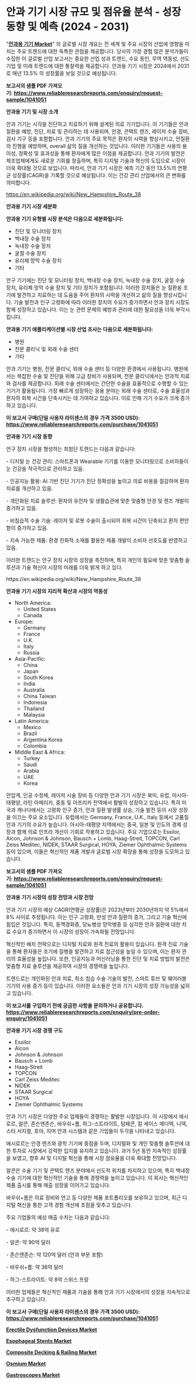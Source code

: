 <p><h1>안과 기기 시장 규모 및 점유율 분석 - 성장 동향 및 예측 (2024 - 2031)</h1></p><p>"<strong><a href="https://www.reliableresearchreports.com/ophthalmic-devices-r1041051?utm_campaign=105&utm_medium=7&utm_source=Github&utm_content=ia&utm_term=08112024&utm_id=ophthalmic-devices">안과용 기기 Market</a></strong>" 의 글로벌 시장 개요는 전 세계 및 주요 시장의 산업에 영향을 미치는 주요 트렌드에 대한 독특한 관점을 제공합니다. 당사의 가장 경험 많은 분석가들이 수집한 이 글로벌 산업 보고서는 중요한 산업 성과 트렌드, 수요 동인, 무역 역동성, 선도 기업 및 미래 트렌드에 대한 통찰력을 제공합니다. 안과용 기기 시장은 2024에서 2031로 매년 13.5% 의 성장률을 보일 것으로 예상됩니다.</p>
<p><strong>보고서의 샘플 PDF 가져오기:&nbsp;<a href="https://www.reliableresearchreports.com/enquiry/request-sample/1041051?utm_campaign=105&utm_medium=7&utm_source=Github&utm_content=ia&utm_term=08112024&utm_id=ophthalmic-devices">https://www.reliableresearchreports.com/enquiry/request-sample/1041051</a></strong></p>
<p><strong>안과용 기기 및 시장 소개</strong></p>
<p><p>안과 기기는 시각을 진단하고 치료하기 위해 설계된 의료 기기입니다. 이 기기들은 안과 질환을 예방, 진단, 치료 및 관리하는 데 사용되며, 안경, 콘택트 렌즈, 레이저 수술 장비, 검사 기구 등을 포함합니다. 안과 기기의 주요 목적은 환자의 시력을 향상시키고, 안질환의 진행을 예방하며, overall 삶의 질을 개선하는 것입니다. 이러한 기기들은 사용의 용이성, 정확성 및 효과성을 통해 환자에게 많은 이점을 제공합니다. 안과 기기의 발전은 제조업체에게도 새로운 기회를 창출하며, 특히 디지털 기술과 혁신의 도입으로 시장이 더욱 확대될 것으로 보입니다. 따라서, 안과 기기 시장은 예측 기간 동안 13.5%의 연평균 성장률(CAGR)을 기록할 것으로 예상됩니다. 이는 건강 관리 산업에서의 큰 변화를 의미합니다.</p></p>
<p><a href="https://en.wikipedia.org/wiki/New_Hampshire_Route_38?utm_campaign=105&utm_medium=7&utm_source=Github&utm_content=ia&utm_term=08112024&utm_id=ophthalmic-devices">https://en.wikipedia.org/wiki/New_Hampshire_Route_38</a></p>
<p><strong>안과용 기기 시장 세분화</strong></p>
<p><strong>안과용 기기 유형별 시장 분석은 다음으로 세분화됩니다:</strong></p>
<p><ul><li>진단 및 모니터링 장치</li><li>백내장 수술 장치</li><li>녹내장 수술 장치</li><li>굴절 수술 장치</li><li>유리체 망막 수술 장치</li><li>기타</li></ul></p>
<p><p>안구 기기에는 진단 및 모니터링 장치, 백내장 수술 장치, 녹내장 수술 장치, 굴절 수술 장치, 유리체 망막 수술 장치 및 기타 장치가 포함됩니다. 이러한 장치들은 눈 질환을 조기에 발견하고 치료하는 데 도움을 주어 환자의 시력을 개선하고 삶의 질을 향상시킵니다. 기술 발전과 인구 고령화에 따라 이러한 장치의 수요가 증가하면서 안과 장치 시장도 함께 성장하고 있습니다. 이는 눈 관련 문제의 예방과 관리에 대한 필요성을 더욱 부각시킵니다.</p></p>
<p><strong>안과용 기기 애플리케이션별 시장 산업 조사는 다음으로 세분화됩니다:</strong></p>
<p><ul><li>병원</li><li>전문 클리닉 및 외래 수술 센터</li><li>기타</li></ul></p>
<p><p>안과 기기는 병원, 전문 클리닉, 외래 수술 센터 등 다양한 환경에서 사용됩니다. 병원에서는 복잡한 수술 및 진단을 위해 고급 장비가 사용되며, 전문 클리닉에서는 안과적 치료와 검사를 제공합니다. 외래 수술 센터에서는 간단한 수술을 효율적으로 수행할 수 있는 기기가 활용됩니다. 가장 빠르게 성장하는 응용 분야는 외래 수술 센터로, 수술 효율성과 환자의 회복 시간을 단축시키는 데 기여하고 있습니다. 이로 인해 기기 수요가 크게 증가하고 있습니다.</p></p>
<p><strong>이 보고서 구매(단일 사용자 라이센스의 경우 가격 3500 USD): <a href="https://www.reliableresearchreports.com/purchase/1041051?utm_campaign=105&utm_medium=7&utm_source=Github&utm_content=ia&utm_term=08112024&utm_id=ophthalmic-devices">https://www.reliableresearchreports.com/purchase/1041051</a></strong></p>
<p><strong>안과용 기기 시장 동향</strong></p>
<p><p>안구 장치 시장을 형성하는 최첨단 트렌드는 다음과 같습니다:</p><p>- 디지털 눈 건강 관리: 스마트폰과 Wearable 기기를 이용한 모니터링으로 소비자들이 눈 건강을 적극적으로 관리하고 있음.</p><p>- 인공지능 활용: AI 기반 진단 기기가 진단 정확성을 높이고 의료 비용을 절감하며 환자 치료를 개선하고 있음.</p><p>- 개인화된 치료 솔루션: 환자의 유전자 및 생활습관에 맞춘 맞춤형 안경 및 렌즈 개발이 증가하고 있음.</p><p>- 비침습적 수술 기술: 레이저 및 로봇 수술이 출시되어 회복 시간이 단축되고 환자 편안함이 증가하고 있음.</p><p>- 지속 가능한 제품: 환경 친화적 소재를 활용한 제품 개발이 소비자 선호도를 반영하고 있음.</p><p>이러한 트렌드는 안구 장치 시장의 성장을 촉진하며, 특히 개인의 필요에 맞춘 맞춤형 솔루션과 기술 혁신이 시장의 미래를 더욱 밝게 하고 있다.</p></p>
<p>https://en.wikipedia.org/wiki/New_Hampshire_Route_38</p>
<p><strong>안과용 기기 시장의 지리적 확산과 시장의 역동성</strong></p>
<p><ul>
    <li>
        North America:
        <ul>
            <li>United States</li>
            <li>Canada</li>
        </ul>
    </li>
    <li>
        Europe:
        <ul>
            <li>Germany</li>
            <li>France</li>
            <li>U.K.</li>
            <li>Italy</li>
            <li>Russia</li>
        </ul>
    </li>
    <li>
        Asia-Pacific:
        <ul>
            <li>China</li>
            <li>Japan</li>
            <li>South Korea</li>
            <li>India</li>
            <li>Australia</li>
            <li>China Taiwan</li>
            <li>Indonesia</li>
            <li>Thailand</li>
            <li>Malaysia</li>
        </ul>
    </li>
    <li>
        Latin America:
        <ul>
            <li>Mexico</li>
            <li>Brazil</li>
            <li>Argentina Korea</li>
            <li>Colombia</li>
        </ul>
    </li>
    <li>
        Middle East & Africa:
        <ul>
            <li>Turkey</li>
            <li>Saudi</li>
            <li>Arabia</li>
            <li>UAE</li>
            <li>Korea</li>
        </ul>
    </li>
    </ul></p>
<p><p>안압계, 인공 수정체, 레이저 시술 장비 등 다양한 안과 기기 시장은 북미, 유럽, 아시아-태평양, 라틴 아메리카, 중동 및 아프리카 전역에서 활발히 성장하고 있습니다. 특히 미국과 캐나다에서는 고령화 인구 증가, 안과 질환 발생률 상승, 기술 발전 등이 시장 성장을 이끄는 주요 요소입니다. 유럽에서는 Germany, France, U.K., Italy 등에서 고품질 안과 기기의 수요가 높습니다. 아시아-태평양 지역에서는 중국, 일본 및 인도의 경제 성장과 함께 의료 인프라 개선이 기회로 작용하고 있습니다. 주요 기업으로는 Essilor, Alcon, Johnson & Johnson, Bausch + Lomb, Haag-Streit, TOPCON, Carl Zeiss Meditec, NIDEK, STAAR Surgical, HOYA, Ziemer Ophthalmic Systems 등이 있으며, 이들은 혁신적인 제품 개발과 글로벌 시장 확장을 통해 성장을 도모하고 있습니다.</p></p>
<p><strong>보고서의 샘플 PDF 가져오기:&nbsp;<a href="https://www.reliableresearchreports.com/enquiry/request-sample/1041051?utm_campaign=105&utm_medium=7&utm_source=Github&utm_content=ia&utm_term=08112024&utm_id=ophthalmic-devices">https://www.reliableresearchreports.com/enquiry/request-sample/1041051</a></strong></p>
<p><strong>안과용 기기 시장의 성장 전망과 시장 전망</strong></p>
<p><p>안과 기기 시장의 예상 CAGR(연평균 성장률)은 2023년부터 2030년까지 약 5%에서 8% 사이로 추정됩니다. 이는 인구 고령화, 만성 안과 질환의 증가, 그리고 기술 혁신에 힘입은 것입니다. 특히, 동맥경화증, 당뇨병성 망막병증 등 심각한 안과 질환에 대한 치료 수요가 증가하면서 이 시장의 성장이 가속화될 전망입니다.</p><p>혁신적인 배치 전략으로는 디지털 치료와 원격 진료의 활용이 있습니다. 원격 진료 기술을 통해 환자들은 조기에 질병을 발견하고 치료 접근성을 높일 수 있으며, 이는 환자 관리의 효율성을 높입니다. 또한, 인공지능과 머신러닝을 통한 진단 및 치료 방법의 발전은 맞춤형 치료 솔루션을 제공하여 시장의 경쟁력을 높입니다. </p><p>트렌드로는 개인화된 안과 치료, 최소 침습 수술 기술의 발전, 스마트 튜브 및 웨어러블 기기의 사용 증가 등이 있습니다. 이러한 요소들은 안과 기기 시장의 성장 가능성을 넓히고 있습니다.</p></p>
<p><strong>이 보고서를 구입하기 전에 궁금한 사항을 문의하거나 공유합니다. <a href="https://www.reliableresearchreports.com/enquiry/pre-order-enquiry/1041051?utm_campaign=105&utm_medium=7&utm_source=Github&utm_content=ia&utm_term=08112024&utm_id=ophthalmic-devices">https://www.reliableresearchreports.com/enquiry/pre-order-enquiry/1041051</a></strong></p>
<p><strong>안과용 기기 시장 경쟁 구도</strong></p>
<p><ul><li>Essilor</li><li>Alcon</li><li>Johnson & Johnson</li><li>Bausch + Lomb</li><li>Haag-Streit</li><li>TOPCON</li><li>Carl Zeiss Meditec</li><li>NIDEK</li><li>STAAR Surgical</li><li>HOYA</li><li>Ziemer Ophthalmic Systems</li></ul></p>
<p><p>안과 기기 시장은 다양한 주요 업체들이 경쟁하는 활발한 시장입니다. 이 시장에서 에시로르, 알콘, 존슨앤존슨, 바우쉬+롬, 하그-스트라이트, 탐페콘, 칼 세이스 메디텍, 니덱, 스타 서지컬, 호야, 지머 안과 시스템과 같은 기업들이 두각을 나타내고 있습니다.</p><p>에시로르는 안경 렌즈와 광학 기기에 중점을 두며, 디지털화 및 개인 맞춤형 솔루션에 대한 투자로 시장에서 강력한 입지를 유지하고 있습니다. 과거 5년 동안 지속적인 성장률을 보였고, 향후 AI 및 디지털 혁신을 통해 시장 점유율을 더욱 확대할 전망입니다.</p><p>알콘은 수술 기기 및 콘택트 렌즈 분야에서 선도적 위치를 차지하고 있으며, 특히 백내장 수술 기기에 대한 혁신적인 기술을 통해 경쟁력을 높이고 있습니다. 이 회사는 혁신적인 제품 출시를 통해 매출 성장을 이어가고 있습니다.</p><p>바우쉬+롬은 의료 장비와 연고 등 다양한 제품 포트폴리오를 보유하고 있으며, 최근 디지털 혁신을 통한 고객 경험 개선에 초점을 맞추고 있습니다.</p><p>주요 기업들의 예상 매출 수치는 다음과 같습니다:</p><p>- 에시로르: 약 38억 유로</p><p>- 알콘: 약 90억 달러</p><p>- 존슨앤존슨: 약 120억 달러 (안과 부문 포함)</p><p>- 바우쉬+롬: 약 36억 달러</p><p>- 하그-스트라이트: 약 8억 스위스 프랑</p><p>이러한 업체들은 혁신적인 제품과 기술을 통해 안과 기기 시장에서의 성장을 지속적으로 추구하고 있습니다.</p></p>
<p><strong>이 보고서 구매(단일 사용자 라이센스의 경우 가격 3500 USD): <a href="https://www.reliableresearchreports.com/purchase/1041051?utm_campaign=105&utm_medium=7&utm_source=Github&utm_content=ia&utm_term=08112024&utm_id=ophthalmic-devices">https://www.reliableresearchreports.com/purchase/1041051</a></strong></p>
<p><strong><p><a href="https://issuu.com/reportprime-2/docs/erectile-dysfunction-devices-market_6bf4c6ce40a52e?utm_campaign=105&utm_medium=7&utm_source=Github&utm_content=ia&utm_term=08112024&utm_id=ophthalmic-devices">Erectile Dysfunction Devices Market</a></p><p><a href="https://issuu.com/reportprime-2/docs/esophageal-stents-market-size-2030._73e02cf7620788?utm_campaign=105&utm_medium=7&utm_source=Github&utm_content=ia&utm_term=08112024&utm_id=ophthalmic-devices">Esophageal Stents Market</a></p><p><a href="https://github.com/tacitam515l/Market-Research-Report-List-1/blob/main/composite-decking-railing-market.md?utm_campaign=105&utm_medium=7&utm_source=Github&utm_content=ia&utm_term=08112024&utm_id=ophthalmic-devices">Composite Decking & Railing Market</a></p><p><a href="https://github.com/JamesCox407/Market-Research-Report-List-1/blob/main/osmium-market.md?utm_campaign=105&utm_medium=7&utm_source=Github&utm_content=ia&utm_term=08112024&utm_id=ophthalmic-devices">Osmium Market</a></p><p><a href="https://issuu.com/reportprime-2/docs/gastroscopes-market-size-2030.pptx_995722ccf7918c?utm_campaign=105&utm_medium=7&utm_source=Github&utm_content=ia&utm_term=08112024&utm_id=ophthalmic-devices">Gastroscopes Market</a></p></strong></p>
<p></p>